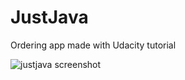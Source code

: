 # JustJava
Ordering app made with Udacity tutorial

![justjava screenshot](https://cloud.githubusercontent.com/assets/12213362/12806072/430eaca0-cac8-11e5-965a-e637e21af5c3.png)
